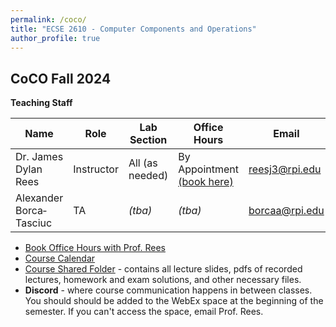 ```yaml
---
permalink: /coco/
title: "ECSE 2610 - Computer Components and Operations"
author_profile: true
---
```


## CoCO Fall 2024

**Teaching Staff**

| Name  | Role | Lab Section | Office Hours | Email | Discord Name |
| ------------- | ------------- | ------------- | ------------- | ------------- | ------------- |
| Dr. James Dylan Rees | Instructor  | All (as needed)  | By Appointment [(book here)](https://calendly.com/reesj3/coco-office-hours) | reesj3@rpi.edu  | j.dylanrees |
| Alexander Borca‐Tasciuc  | TA  | *(tba)*  | *(tba)* | borcaa@rpi.edu  | *(tba)* |

* [Book Office Hours with Prof. Rees](https://calendly.com/reesj3/coco-office-hours)
* [Course Calendar](https://docs.google.com/spreadsheets/d/1ZMBrMZQafYQkDq-hXXXMoT3DYaLaOsYWDn9MzZFm504/edit?usp=sharing)
* [Course Shared Folder](https://u.pcloud.link/publink/show?code=kZQvoE0Z4sL4bdn2msmN1c9zEUJwWRwytJCk) - contains all lecture slides, pdfs of recorded lectures, homework and exam solutions, and other necessary files.
* **Discord** - where course communication happens in between classes.  You should should be added to the WebEx space at the beginning of the semester.  If you can't access the space, email Prof. Rees.
